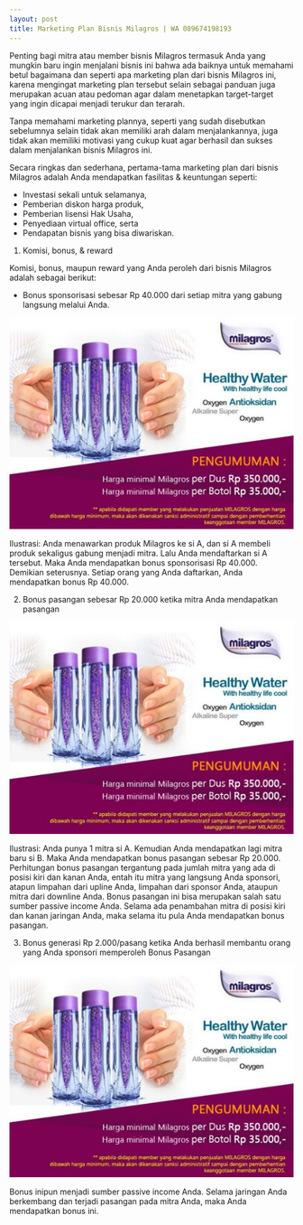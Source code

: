 ```yaml
---
layout: post
title: Marketing Plan Bisnis Milagros | WA 089674198193
---
```


Penting bagi mitra atau member bisnis Milagros termasuk Anda yang mungkin baru ingin menjalani bisnis ini bahwa ada baiknya untuk memahami betul bagaimana dan seperti apa marketing plan dari bisnis Milagros ini, karena mengingat marketing plan tersebut selain sebagai panduan juga merupakan acuan atau pedoman agar dalam menetapkan target-target yang ingin dicapai menjadi terukur dan terarah.

Tanpa memahami marketing plannya, seperti yang sudah disebutkan sebelumnya selain tidak akan memiliki arah dalam menjalankannya, juga tidak akan memiliki motivasi yang cukup kuat agar berhasil dan sukses dalam menjalankan bisnis Milagros ini.

Secara ringkas dan sederhana, pertama-tama marketing plan dari bisnis Milagros adalah Anda mendapatkan fasilitas & keuntungan seperti:

- Investasi sekali untuk selamanya, 
- Pemberian diskon harga produk, 
- Pemberian lisensi Hak Usaha, 
- Penyediaan virtual office, serta 
- Pendapatan bisnis yang bisa diwariskan.

1. Komisi, bonus, & reward

Komisi, bonus, maupun reward yang Anda peroleh dari bisnis Milagros adalah sebagai berikut:
- Bonus sponsorisasi sebesar Rp 40.000 dari setiap mitra yang gabung langsung melalui Anda.

![alt text](https://raw.githubusercontent.com/milagrospatrol/milagrospatrol.github.io/master/images/M-1.jpg "milagros")

Ilustrasi:
Anda menawarkan produk Milagros ke si A, dan si A membeli produk sekaligus gabung menjadi mitra. Lalu Anda mendaftarkan si A tersebut. Maka Anda mendapatkan bonus sponsorisasi Rp 40.000. Demikian seterusnya. Setiap orang yang Anda daftarkan, Anda mendapatkan bonus Rp 40.000.

2. Bonus pasangan sebesar Rp 20.000 ketika mitra Anda mendapatkan pasangan

![alt text](https://raw.githubusercontent.com/milagrospatrol/milagrospatrol.github.io/master/images/M-1.jpg "milagros")

Ilustrasi:
Anda punya 1 mitra si A. Kemudian Anda mendapatkan lagi mitra baru si B. Maka Anda mendapatkan bonus pasangan sebesar Rp 20.000.
Perhitungan bonus pasangan tergantung pada jumlah mitra yang ada di posisi kiri dan kanan Anda, entah itu mitra yang langsung Anda sponsori, atapun limpahan dari upline Anda, limpahan dari sponsor Anda, ataupun mitra dari downline Anda.
Bonus pasangan ini bisa merupakan salah satu sumber passive income Anda. Selama ada penambahan mitra di posisi kiri dan kanan jaringan Anda, maka selama itu pula Anda mendapatkan bonus pasangan.

3. Bonus generasi Rp 2.000/pasang ketika Anda berhasil membantu orang yang Anda sponsori memperoleh Bonus Pasangan

![alt text](https://raw.githubusercontent.com/milagrospatrol/milagrospatrol.github.io/master/images/M-1.jpg "milagros")

Bonus inipun menjadi sumber passive income Anda. Selama jaringan Anda berkembang dan terjadi pasangan pada mitra Anda, maka Anda mendapatkan bonus ini.

